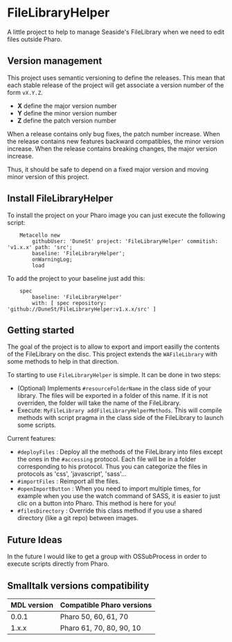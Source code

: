 # FileLibraryHelper

A little project to help to manage Seaside's FileLibrary when we need to edit files outside Pharo.

## Version management 

This project uses semantic versioning to define the releases. This mean that each stable release of the project will get associate a version number of the form `vX.Y.Z`. 

- **X** define the major version number
- **Y** define the minor version number 
- **Z** define the patch version number

When a release contains only bug fixes, the patch number increase. When the release contains new features backward compatibles, the minor version increase. When the release contains breaking changes, the major version increase. 

Thus, it should be safe to depend on a fixed major version and moving minor version of this project.

## Install FileLibraryHelper

To install the project on your Pharo image you can just execute the following script: 

```Smalltalk
    Metacello new
    	githubUser: 'DuneSt' project: 'FileLibraryHelper' commitish: 'v1.x.x' path: 'src';
    	baseline: 'FileLibraryHelper';
    	onWarningLog;
    	load
```

To add the project to your baseline just add this:

```Smalltalk
    spec
    	baseline: 'FileLibraryHelper'
    	with: [ spec repository: 'github://DuneSt/FileLibraryHelper:v1.x.x/src' ]
```

## Getting started

The goal of the project is to allow to export and import easilly the contents of the FileLibrary on the disc. This project extends the `WAFileLibrary` with some methods to help in that direction.

To starting to use `FileLibraryHelper` is simple. It can be done in two steps:
- (Optional) Implements `#resourceFolderName` in the class side of your library. The files will be exported in a folder of this name. If it is not overriden, the folder will take the name of the FileLibrary.
- Execute: `MyFileLibrary addFileLibraryHelperMethods`. This will compile methods with script pragma in the class side of the FileLibrary to launch some scripts.

Current features:
- `#deployFiles` : Deploy all the methods of the FileLibrary into files except the ones in the `#accessing` protocol. Each file will be in a folder corresponding to his protocol. Thus you can categorize the files in protocols as 'css', 'javascript', 'sass'...
- `#importFiles` : Reimport  all the files.
- `#openImportButton` : When you need to import multiple times, for example when you use the watch command of SASS, it is easier to just clic on a button into Pharo. This method is here for you!
- `#filesDirectory` : Override this class method if you use a shared directory (like a git repo) between images.

## Future Ideas

In the future I would like to get a group with OSSubProcess in order to execute scripts directly from Pharo.

## Smalltalk versions compatibility

| MDL version 	| Compatible Pharo versions 	|
|-------------	|---------------------------	|
| 0.0.1       	| Pharo 50, 60, 61, 70				|
| 1.x.x       	| Pharo 61, 70, 80, 90, 10        		|


